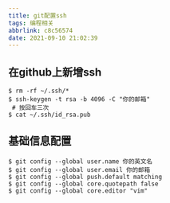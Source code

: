 ```yaml
---
title: git配置ssh
tags: 编程相关
abbrlink: c8c56574
date: 2021-09-10 21:02:39
---
```


## 在github上新增ssh

``` shell
$ rm -rf ~/.ssh/* 
$ ssh-keygen -t rsa -b 4096 -C "你的邮箱"
 # 按回车三次
$ cat ~/.ssh/id_rsa.pub
```

## 基础信息配置

``` shell
$ git config --global user.name 你的英文名
$ git config --global user.email 你的邮箱
$ git config --global push.default matching
$ git config --global core.quotepath false
$ git config --global core.editor "vim"
```  